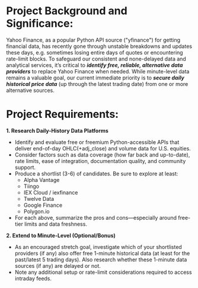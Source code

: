 # Project Background and Significance:
Yahoo Finance, as a popular Python API source ("yfinance") for getting financial data, has recently gone through unstable breakdowns and updates these days, e.g. sometimes losing entire days of quotes or encountering rate-limit blocks. To safeguard our consistent and none-delayed data and analytical services, it’s critical to ***identify free, reliable, alternative data providers*** to replace Yahoo Finance when needed. While minute-level data remains a valuable goal, our current immediate priority is to ***secure daily historical price data*** (up through the latest trading date) from one or more alternative sources.

# Project Requirements:
**1. Research Daily-History Data Platforms**
- Identify and evaluate free or freemium Python-accessible APIs that deliver end-of-day OHLC(+adj_close) and volume data for U.S. equities.
- Consider factors such as data coverage (how far back and up-to-date), rate limits, ease of integration, documentation quality, and community support.
- Produce a shortlist (3-6) of candidates. Be sure to explore at least:
    - Alpha Vantage
    - Tiingo
    - IEX Cloud / iexfinance
    - Twelve Data
    - Google Finance
    - Polygon.io
- For each above, summarize the pros and cons—especially around free-tier limits and data freshness.

**2. Extend to Minute-Level (Optional/Bonus)**
- As an encouraged stretch goal, investigate which of your shortlisted providers (if any) also offer free 1-minute historical data (at least for the past/latest 5 trading days). Also research whether these 1-minute data sources (if any) are delayed or not.
- Note any additional setup or rate-limit considerations required to access intraday feeds.